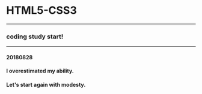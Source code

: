 # HTML5-CSS3
<hr />

### coding study start!

<hr />

#### 20180828 
#### I overestimated my ability.
#### Let's start again with modesty.